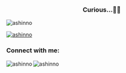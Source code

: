 


<h3 align="center">Curious...🚀💬</h3>

<p align="left"> <img src="https://komarev.com/ghpvc/?username=ashinno&label=Profile%20views&color=0e75b6&style=flat" alt="ashinno" /> </p>

<p align="left"> <a href="https://github.com/ryo-ma/github-profile-trophy"><img src="https://github-profile-trophy.vercel.app/?username=ashinno" alt="ashinno" /></a> </p>

<h3 align="left">Connect with me:</h3>
<p align="left">
</p>

<p><img align="left" src="https://github-readme-stats.vercel.app/api/top-langs?username=ashinno&show_icons=true&locale=en&layout=compact" alt="ashinno" /></p>

<p><img align="center" src="https://github-readme-streak-stats.herokuapp.com/?user=ashinno&" alt="ashinno" /></p>

